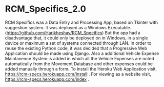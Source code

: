 # RCM_Specifics_2.0
RCM Specifics was a Data Entry and Processing App, based on Tkinter with suggestion system. 
It was deployed as a Windows Executable.(https://github.com/Harikheshav/RCM_Specifics)
But the app had a disadvantage that, it could only be deployed on in Windows, in a single device or maximum a set of systems connected through LAN. 
In order to reuse the existing Python code, it was decided that a Progressive Web Application should be made using Django.
Also a additional Vehicle Expense Maintanence System is added in which all the Vehicle Expenses are noted automatically from the Movement Database and other expenses could be added manually through a form.
To install the Heroku Web Application visit, https://rcm-specs.herokuapp.com/install .
For viewing as a website visit, https://rcm-specs.herokuapp.com/index .
